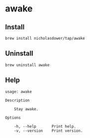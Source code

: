 # awake

## Install

```shell
brew install nicholasdower/tap/awake
```

## Uninstall

```shell
brew uninstall awake
```

## Help

```
usage: awake

Description

    Stay awake.

Options

    -h, --help       Print help.
    -v, --version    Print version.
```
